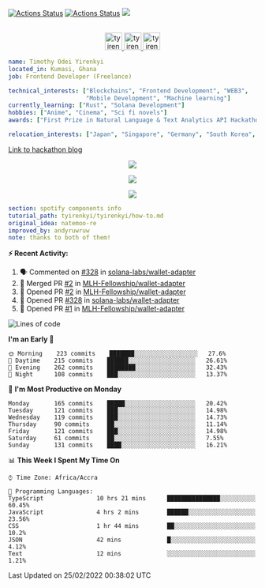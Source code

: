 [![Actions Status](https://github.com/tyirenkyi/tyirenkyi/workflows/wakatime-stats/badge.svg)](https://github.com/tyirenkyi/tyirenkyi/actions)
[![Actions Status](https://github.com/tyirenkyi/tyirenkyi/workflows/update-gh-activity/badge.svg)](https://github.com/tyirenkyi/tyirenkyi/actions)
![](https://visitor-badge.glitch.me/badge?page_id=tyirenkyi.tyirenkyi)

<p align="center">
<br/>
<a href="https://twitter.com/toyirenkyi">
  <img alt="tyirenkyi | Twitter" width="35px" src="https://drive.google.com/uc?export=view&id=1CwWfGcNmTNzSI-XmaLk0gvbHVaD5xkwx" />
</a>
<a href="https://www.linkedin.com/in/timothy-yirenkyi-b45b9b137/">
  <img alt="tyirenkyi's LinkedIN" width="35px" src="https://drive.google.com/uc?export=view&id=1S5uFDldRcrkoVMfQXsWIS2_u6vXLJhJS" />
</a
<a href="https://open.spotify.com/user/6jyx0hj1911n2xd4rm3vwm8j9?si=f0e62187bc474bdf">
  <img alt="tyirenkyi's Spotify" width="35px" src="https://drive.google.com/uc?export=view&id=1mLM5RCv8vHD1eZBYJphW69eo6OVlK-Ti" />
</a>
</p>

```yaml
name: Timothy Odei Yirenkyi
located_in: Kumasi, Ghana
job: Frontend Developer (Freelance)

technical_interests: ["Blockchains", "Frontend Development", "WEB3", 
                      "Mobile Development", "Machine learning"]
currently_learning: ["Rust", "Solana Development"]
hobbies: ["Anime", "Cinema", "Sci fi novels"]
awards: ["First Prize in Natural Language & Text Analytics API Hackathon"]

relocation_interests: ["Japan", "Singapore", "Germany", "South Korea", "UK"]
```

<a href="https://www.expert.ai/blog/the-story-behind-hackathon-winning-peer-reviewers-app">Link to hackathon blog</a>

<p align="center">
  <img alig src="https://github-profile-trophy.vercel.app/?username=tyirenkyi&column=6&rank=SSS,SS,S,AAA,AA,A,B,C" />
</p>


<p align="center">
  <a href="https://tyirenkyi.vercel.app/api/now-playing?open">
    <!-- Music bars move to the beat and are colored based on the track's happiness, danceability and energy! -->
    <img src="https://tyirenkyi.vercel.app/api/now-playing">
  </a>
</p>

<p align="center">
  <img src="https://tyirenkyi.vercel.app/api/top-played">
</p>
 
```yaml
section: spotify components info
tutorial_path: tyirenkyi/tyirenkyi/how-to.md
original_idea: natemoo-re
improved_by: andyruwruw
note: thanks to both of them!
```


**:zap: Recent Activity:**

<!--START_SECTION:activity-->
1. 🗣 Commented on [#328](https://github.com/solana-labs/wallet-adapter/issues/328) in [solana-labs/wallet-adapter](https://github.com/solana-labs/wallet-adapter)
2. 🎉 Merged PR [#2](https://github.com/MLH-Fellowship/wallet-adapter/pull/2) in [MLH-Fellowship/wallet-adapter](https://github.com/MLH-Fellowship/wallet-adapter)
3. 💪 Opened PR [#2](https://github.com/MLH-Fellowship/wallet-adapter/pull/2) in [MLH-Fellowship/wallet-adapter](https://github.com/MLH-Fellowship/wallet-adapter)
4. 💪 Opened PR [#328](https://github.com/solana-labs/wallet-adapter/pull/328) in [solana-labs/wallet-adapter](https://github.com/solana-labs/wallet-adapter)
5. 💪 Opened PR [#1](https://github.com/MLH-Fellowship/wallet-adapter/pull/1) in [MLH-Fellowship/wallet-adapter](https://github.com/MLH-Fellowship/wallet-adapter)
<!--END_SECTION:activity-->

<!--START_SECTION:waka-->
![Lines of code](https://img.shields.io/badge/From%20Hello%20World%20I%27ve%20Written-5%20Million%20lines%20of%20code-blue)

**I'm an Early 🐤** 

```text
🌞 Morning    223 commits    ███████░░░░░░░░░░░░░░░░░░   27.6% 
🌆 Daytime    215 commits    ██████░░░░░░░░░░░░░░░░░░░   26.61% 
🌃 Evening    262 commits    ████████░░░░░░░░░░░░░░░░░   32.43% 
🌙 Night      108 commits    ███░░░░░░░░░░░░░░░░░░░░░░   13.37%

```
📅 **I'm Most Productive on Monday** 

```text
Monday       165 commits    █████░░░░░░░░░░░░░░░░░░░░   20.42% 
Tuesday      121 commits    ███░░░░░░░░░░░░░░░░░░░░░░   14.98% 
Wednesday    119 commits    ███░░░░░░░░░░░░░░░░░░░░░░   14.73% 
Thursday     90 commits     ██░░░░░░░░░░░░░░░░░░░░░░░   11.14% 
Friday       121 commits    ███░░░░░░░░░░░░░░░░░░░░░░   14.98% 
Saturday     61 commits     ██░░░░░░░░░░░░░░░░░░░░░░░   7.55% 
Sunday       131 commits    ████░░░░░░░░░░░░░░░░░░░░░   16.21%

```


📊 **This Week I Spent My Time On** 

```text
⌚︎ Time Zone: Africa/Accra

💬 Programming Languages: 
TypeScript               10 hrs 21 mins      ███████████████░░░░░░░░░░   60.45% 
JavaScript               4 hrs 2 mins        ██████░░░░░░░░░░░░░░░░░░░   23.56% 
CSS                      1 hr 44 mins        ██░░░░░░░░░░░░░░░░░░░░░░░   10.2% 
JSON                     42 mins             █░░░░░░░░░░░░░░░░░░░░░░░░   4.12% 
Text                     12 mins             ░░░░░░░░░░░░░░░░░░░░░░░░░   1.21%

```


 Last Updated on 25/02/2022 00:38:02 UTC
<!--END_SECTION:waka-->

